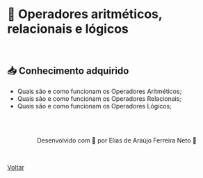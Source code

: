 <h1>🔢 Operadores aritméticos, relacionais e lógicos</h1>

<br>

<h2> 📥 Conhecimento adquirido </h2>

- Quais são e como funcionam os Operadores Aritméticos;
- Quais são e como funcionam os Operadores Relacionais;
- Quais são e como funcionam os Operadores Lógicos;

<br><br>

<p align="center"> Desenvolvido com 💜 por Elias de Araújo Ferreira Neto 👋 <p>

<br>

<a href="./README.md">Voltar</a>